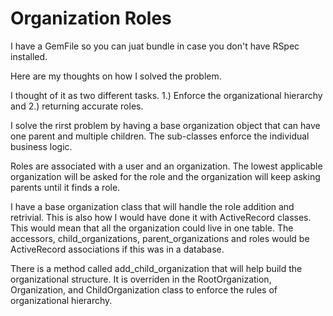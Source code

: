 # Organization Roles
I have a GemFile so you can juat bundle in case you don't have RSpec
installed.

Here are my thoughts on how I solved the problem.

I thought of it as two different tasks. 1.) Enforce the organizational
hierarchy and 2.) returning accurate roles.

I solve the rirst problem by having a base organization object that can
have one parent and multiple children. The sub-classes enforce the
individual business logic.

Roles are associated with a user and an organization.  The lowest
applicable organization will be asked for the role and the organization
will keep asking parents until it finds a role.

I have a base organization class that will handle the role addition and
retrivial. This is also how I would have done it with ActiveRecord
classes. This would mean that all the organization could live in one
table. The accessors, child_organizations, parent_organizations and
roles would be ActiveRecord associations if this was in a database.

There is a method called add_child_organization that will
help build the organizational structure.  It is overriden in the
RootOrganization, Organization, and ChildOrganization class to enforce
the rules of organizational hierarchy.
